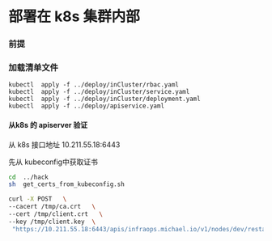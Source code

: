 # 部署在 k8s 集群内部

### 前提


###  加载清单文件

```shell
kubectl  apply -f ../deploy/inCluster/rbac.yaml
kubectl  apply -f ../deploy/inCluster/service.yaml
kubectl  apply -f ../deploy/inCluster/deployment.yaml
kubectl  apply -f ../deploy/apiservice.yaml
```



#### 从k8s 的 apiserver 验证


从 k8s 接口地址  10.211.55.18:6443

先从 kubeconfig中获取证书

```bash
cd  ../hack
sh  get_certs_from_kubeconfig.sh
```


```bash
curl -X POST   \
--cacert /tmp/ca.crt   \
--cert /tmp/client.crt   \
--key /tmp/client.key  \
 "https://10.211.55.18:6443/apis/infraops.michael.io/v1/nodes/dev/restart"
```

